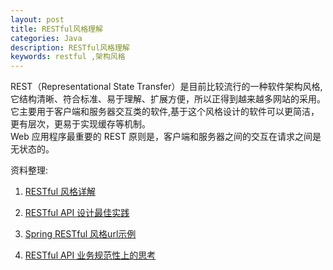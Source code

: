 ```yaml
---
layout: post
title: RESTful风格理解
categories: Java
description: RESTful风格理解
keywords: restful ,架构风格
---
```


  REST（Representational State Transfer）是目前比较流行的一种软件架构风格,它结构清晰、符合标准、易于理解、扩展方便，所以正得到越来越多网站的采用。  
  它主要用于客户端和服务器交互类的软件,基于这个风格设计的软件可以更简洁，更有层次，更易于实现缓存等机制。  
  Web 应用程序最重要的 REST 原则是，客户端和服务器之间的交互在请求之间是无状态的。
    
  资料整理:
  
  1. [RESTful 风格详解](http://kb.cnblogs.com/page/512047/)
  
  2. [RESTful API 设计最佳实践](http://blog.jobbole.com/41233/)
  
  3. [Spring RESTful 风格url示例](http://www.xdemo.org/spring-restful/)
  
  4. [RESTful API 业务规范性上的思考](http://mp.weixin.qq.com/s?__biz=MzI4MjAwMTk0OA==&mid=2247483658&idx=1&sn=433269ea7c955c5f504614ae1d8b6387)
  











